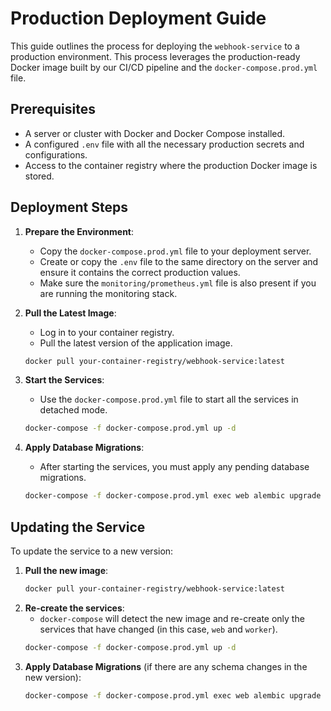 # Production Deployment Guide

This guide outlines the process for deploying the `webhook-service` to a production environment. This process leverages the production-ready Docker image built by our CI/CD pipeline and the `docker-compose.prod.yml` file.

## Prerequisites

*   A server or cluster with Docker and Docker Compose installed.
*   A configured `.env` file with all the necessary production secrets and configurations.
*   Access to the container registry where the production Docker image is stored.

## Deployment Steps

1.  **Prepare the Environment**:
    *   Copy the `docker-compose.prod.yml` file to your deployment server.
    *   Create or copy the `.env` file to the same directory on the server and ensure it contains the correct production values.
    *   Make sure the `monitoring/prometheus.yml` file is also present if you are running the monitoring stack.

2.  **Pull the Latest Image**:
    *   Log in to your container registry.
    *   Pull the latest version of the application image.
    ```bash
    docker pull your-container-registry/webhook-service:latest
    ```

3.  **Start the Services**:
    *   Use the `docker-compose.prod.yml` file to start all the services in detached mode.
    ```bash
    docker-compose -f docker-compose.prod.yml up -d
    ```

4.  **Apply Database Migrations**:
    *   After starting the services, you must apply any pending database migrations.
    ```bash
    docker-compose -f docker-compose.prod.yml exec web alembic upgrade head
    ```

## Updating the Service

To update the service to a new version:

1.  **Pull the new image**:
    ```bash
    docker pull your-container-registry/webhook-service:latest
    ```
2.  **Re-create the services**:
    *   `docker-compose` will detect the new image and re-create only the services that have changed (in this case, `web` and `worker`).
    ```bash
    docker-compose -f docker-compose.prod.yml up -d
    ```
3.  **Apply Database Migrations** (if there are any schema changes in the new version):
    ```bash
    docker-compose -f docker-compose.prod.yml exec web alembic upgrade head
    ```
